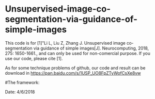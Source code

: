 # Unsupervised-image-co-segmentation-via-guidance-of-simple-images
This code is for 
[1]"Li L, Liu Z, Zhang J. Unsupervised image co-segmentation via guidance of simple images[J]. Neurocomputing, 2018, 275: 1650-1661.,
and can only be used for non-comercial purpose. If you use our code, please cite [1].

As for some technique problems of github, our code and result can be download in 
https://pan.baidu.com/s/1USP_UO8FpZTyWofCsXe8vw

#The framework:


Date: 4/6/2018
